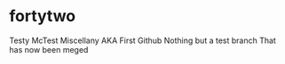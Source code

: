 # fortytwo
Testy McTest Miscellany AKA First Github
Nothing but a test branch
That has now been meged
